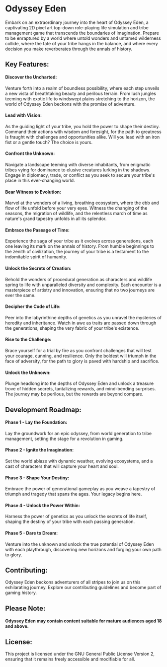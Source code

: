 # Odyssey Eden

Embark on an extraordinary journey into the heart of Odyssey Eden, a captivating 2D pixel art top-down role-playing life simulation and tribe management game that transcends the boundaries of imagination. Prepare to be enraptured by a world where untold wonders and untamed wilderness collide, where the fate of your tribe hangs in the balance, and where every decision you make reverberates through the annals of history.

## Key Features:

#### Discover the Uncharted: 
Venture forth into a realm of boundless possibility, where each step unveils a new vista of breathtaking beauty and perilous terrain. From lush jungles teeming with exotic life to windswept plains stretching to the horizon, the world of Odyssey Eden beckons with the promise of adventure.
#### Lead with Vision: 
As the guiding light of your tribe, you hold the power to shape their destiny. Command their actions with wisdom and foresight, for the path to greatness is fraught with challenges and opportunities alike. Will you lead with an iron fist or a gentle touch? The choice is yours.
#### Confront the Unknown: 
Navigate a landscape teeming with diverse inhabitants, from enigmatic tribes vying for dominance to elusive creatures lurking in the shadows. Engage in diplomacy, trade, or conflict as you seek to secure your tribe's place in this ever-changing world.
#### Bear Witness to Evolution: 
Marvel at the wonders of a living, breathing ecosystem, where the ebb and flow of life unfold before your very eyes. Witness the changing of the seasons, the migration of wildlife, and the relentless march of time as nature's grand tapestry unfolds in all its splendor.
#### Embrace the Passage of Time: 
Experience the saga of your tribe as it evolves across generations, each one leaving its mark on the annals of history. From humble beginnings to the zenith of civilization, the journey of your tribe is a testament to the indomitable spirit of humanity.
#### Unlock the Secrets of Creation: 
Behold the wonders of procedural generation as characters and wildlife spring to life with unparalleled diversity and complexity. Each encounter is a masterpiece of artistry and innovation, ensuring that no two journeys are ever the same.
#### Decipher the Code of Life: 
Peer into the labyrinthine depths of genetics as you unravel the mysteries of heredity and inheritance. Watch in awe as traits are passed down through the generations, shaping the very fabric of your tribe's existence.
#### Rise to the Challenge: 
Brace yourself for a trial by fire as you confront challenges that will test your courage, cunning, and resilience. Only the boldest will triumph in the face of adversity, for the path to glory is paved with hardship and sacrifice.
#### Unlock the Unknown: 
Plunge headlong into the depths of Odyssey Eden and unlock a treasure trove of hidden secrets, tantalizing rewards, and mind-bending surprises. The journey may be perilous, but the rewards are beyond compare.

## Development Roadmap:

#### Phase 1 - Lay the Foundation: 
Lay the groundwork for an epic odyssey, from world generation to tribe management, setting the stage for a revolution in gaming.
#### Phase 2 - Ignite the Imagination: 
Set the world ablaze with dynamic weather, evolving ecosystems, and a cast of characters that will capture your heart and soul.
#### Phase 3 - Shape Your Destiny: 
Embrace the power of generational gameplay as you weave a tapestry of triumph and tragedy that spans the ages. Your legacy begins here.
#### Phase 4 - Unlock the Power Within: 
Harness the power of genetics as you unlock the secrets of life itself, shaping the destiny of your tribe with each passing generation.
#### Phase 5 - Dare to Dream: 
Venture into the unknown and unlock the true potential of Odyssey Eden with each playthrough, discovering new horizons and forging your own path to glory.

## Contributing:

Odyssey Eden beckons adventurers of all stripes to join us on this exhilarating journey. Explore our contributing guidelines and become part of gaming history.

## Please Note:
#### Odyssey Eden may contain content suitable for mature audiences aged 18 and above.

## License:
This project is licensed under the GNU General Public License Version 2, ensuring that it remains freely accessible and modifiable for all.

